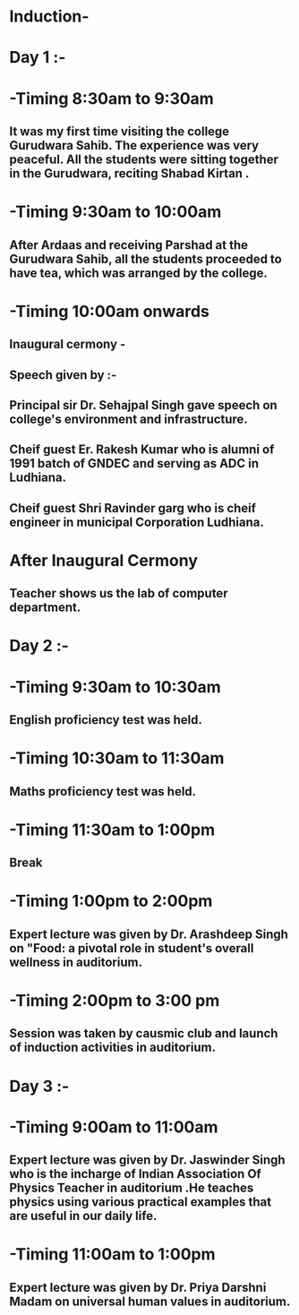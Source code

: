 # Induction-
# Day 1 :-
# -Timing 8:30am to 9:30am
 ## It was my first time visiting the college Gurudwara Sahib. The experience was very peaceful. All the students were sitting together in the Gurudwara, reciting Shabad Kirtan . 
 # -Timing 9:30am to 10:00am
  ## After Ardaas and receiving Parshad at the Gurudwara Sahib, all the students proceeded to have tea, which was arranged by the college.
 # -Timing 10:00am onwards
## Inaugural cermony -
 ## Speech given by :-
 ## Principal sir Dr. Sehajpal Singh gave speech on college's environment and infrastructure.
## Cheif guest Er. Rakesh Kumar  who is alumni of 1991 batch of GNDEC and serving as ADC in Ludhiana.
## Cheif guest Shri Ravinder garg who is cheif engineer in municipal Corporation Ludhiana.

# After Inaugural Cermony
## Teacher shows us the lab of computer department.

# Day 2 :-
# -Timing 9:30am to 10:30am
## English proficiency test was held.
# -Timing 10:30am to 11:30am
## Maths proficiency test was held.
# -Timing 11:30am to 1:00pm
## Break
# -Timing 1:00pm to 2:00pm
## Expert lecture was given by Dr. Arashdeep Singh on "Food: a pivotal role in student's overall wellness in auditorium.
# -Timing 2:00pm to 3:00 pm
## Session was taken by causmic club and launch of induction activities in auditorium. 

# Day 3 :-
# -Timing 9:00am to 11:00am 
## Expert lecture was given by Dr. Jaswinder Singh who is the incharge of Indian Association Of Physics Teacher in auditorium .He teaches physics using various practical examples that are useful in our daily life.
# -Timing 11:00am to 1:00pm
## Expert lecture was given by Dr. Priya Darshni Madam on universal human values in auditorium.
